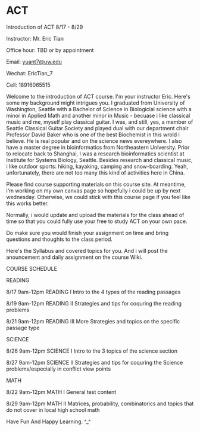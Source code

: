 # ACT

Introduction of ACT  8/17 - 8/29 

Instructor: Mr. Eric Tian 

Office hour: TBD or by appointment 

Email: yuant7@uw.edu

Wechat: EricTian_7

Cell: 18916065515 

Welcome to the introduction of ACT course. I'm your instructor Eric.  Here's some my background might intrigues you. I graduated from University of Washington, Seattle with a Bachelor of Science in Biologicial science with a minor in Applied Math and another minor in Music - becuase i like classical music and me, myself play classical guitar. I was, and still, yes, a member of Seattle Classical Guitar Society and played dual with our department chair Professor David Baker who is one of the best Biochemist in this wrold i believe. He is real popular and on the science news evereywhere. I also have a master degree in bioinformatics from Northeastern University. Prior to relocate back to Shanghai, I was a research bioinformatics scientist at Institute for Systems Biology, Seattle. Besides research and classical music, i like outdoor sports: hiking, kayaking, camping and snow-boarding. Yeah, unfortunately, there are not too many this kind of activities here in China. 

Please find course supporting materials on this course site. At meantime, i'm working on my own canvas page so hopefully i could be up by next wednesday. Otherwise, we could stick with this course page if you feel like this works better.

Normally, i would update and upload the materials for the class ahead of time so that you could fully use your free to study ACT on your own pace. 

Do make sure you would finish your assignment on time and bring questions and thoughts to the class period. 

Here's the Syllabus and covered topics for you. And i will post the anouncement and daily assignment on the course Wiki.   

COURSE SCHEDULE

READING 

8/17 9am-12pm  READING I      Intro to the 4 types of the reading passages 

8/19 9am-12pm  READING II     Strategies and tips for coquring the reading problems 

8/21 9am-12pm  READING III    More Strategies and topics on the specific passage type 

SCIENCE 

8/26 9am-12pm  SCIENCE I      Intro to the 3 topics of the science section 

8/27 9am-12pm  SCIENCE II     Strategies and tips for coquring the Science problems/especially in conflict view points 

MATH 

8/22 9am-12pm  MATH I         General test content 

8/29 9am-12pm  MATH II        Matrices, probability, combinatorics and topics that do not cover in local high school math 

Have Fun And Happy Learning.    ^_^ 
